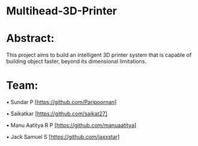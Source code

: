 # Multihead-3D-Printer
# Abstract:

  This project aims to build an intelligent 3D printer system that is capable of building object faster, beyond its dimensional limitations.
  
# Team:

  • Sundar P [https://github.com/Paripoornan]
  
  • Saikatkar [https://github.com/saikat27]
     
  • Manu Aatitya R P [https://github.com/manuaatitya]  
  
  • Jack Samuel S [https://github.com/jaxxstar]
